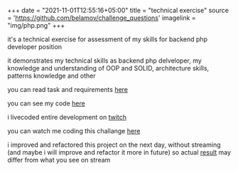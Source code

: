 +++ date = "2021-11-01T12:55:16+05:00"
title = "technical exercise"
source = 'https://github.com/belamov/challenge_questions'
imagelink = "img/php.png"
+++

it's a technical exercise for assessment of my skills for backend php developer position

it demonstrates my technical skills as backend php delveloper, my knowledge and understanding of OOP and SOLID,
architecture skills, patterns knowledge and other

you can read task and requirements [here](https://github.com/belamov/challenge_questions/blob/master/task.md)

you can see my code [here](https://github.com/belamov/challenge_questions)

i livecoded entire development on [twitch](https://www.twitch.tv/belamov)

you can watch me coding this challange [here](https://www.youtube.com/watch?v=T0CjQw54tP0)

i improved and refactored this project on the next day, without streaming (and maybe i will improve and refactor it more
in future) so actual [result](https://github.com/belamov/challenge_questions)
may differ from what you see on stream